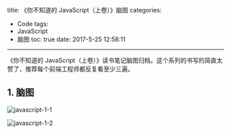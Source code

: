 title: 《你不知道的 JavaScript（上卷）》脑图
categories:
  - Code
tags:
  - JavaScript
  - 脑图
toc: true
date: 2017-5-25 12:58:11
---

《你不知道的 JavaScript（上卷）》读书笔记脑图归档。这个系列的书写的简直太赞了，推荐每个前端工程师都反复看至少三遍。

<!-- more -->

## 1. 脑图

![javascript-1-1](/imgs/blog/javascript-1-1.png)

![javascript-1-2](/imgs/blog/javascript-1-2.png)
